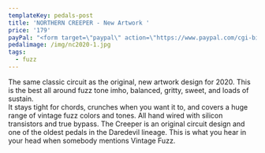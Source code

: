 ```yaml
---
templateKey: pedals-post
title: 'NORTHERN CREEPER - New Artwork '
price: '179'
payPal: "<form target=\"paypal\" action=\"https://www.paypal.com/cgi-bin/webscr\" method=\"post\">\n<input type=\"hidden\" name=\"cmd\" value=\"_s-xclick\">\n<input type=\"hidden\" name=\"hosted_button_id\" value=\"F267JWKGS9YM2\">\n<table>\n<tr><td><input type=\"hidden\" name=\"on0\" value=\"Buy Now\">Buy Now</td></tr><tr><td><select name=\"os0\">\n\t<option value=\"Northern Creeper New\">Northern Creeper New $179.00 USD</option>\n</select> </td></tr>\n</table>\n<input type=\"hidden\" name=\"currency_code\" value=\"USD\">\n<input type=\"image\" src=\"https://www.paypalobjects.com/en_US/i/btn/btn_cart_LG.gif\" border=\"0\" name=\"submit\" alt=\"PayPal - The safer, easier way to pay online!\">\n<img alt=\"\" border=\"0\" src=\"https://www.paypalobjects.com/en_US/i/scr/pixel.gif\" width=\"1\" height=\"1\">\n</form>\n"
pedalimage: /img/nc2020-1.jpg
tags:
  - fuzz
---
```

The same classic circuit as the original, new artwork design for 2020.  This is the best all around fuzz tone imho, balanced, gritty, sweet, and loads of sustain.\
It stays tight for chords, crunches when you want it to, and covers a huge range of vintage fuzz colors and tones.  All hand wired with silicon transistors and true bypass. 
The Creeper is an original circuit design and one of the oldest pedals in the Daredevil lineage. This is what you hear in your head when somebody mentions Vintage Fuzz.
